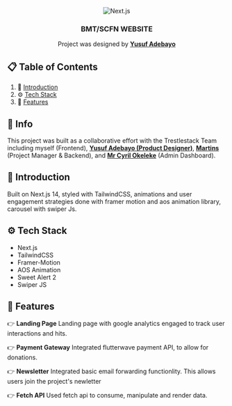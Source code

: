 <div align="center">

  <div>
    <img src="https://img.shields.io/badge/-Next_JS_14-black?style=for-the-badge&logoColor=white&logo=nextdotjs&color=000000" alt="Next.js" />
  </div>

  <h3 align="center">BMT/SCFN WEBSITE</h3>

   <div align="center">
     Project was designed by <a href="https://www.linkedin.com/in/adebayoui/" target="_blank"><b>Yusuf Adebayo</b></a>
    </div>
</div>

## 📋 <a name="table">Table of Contents</a>

1. 🤖 [Introduction](#introduction)
2. ⚙️ [Tech Stack](#tech-stack)
3. 🔋 [Features](#features)

## 🚨 Info

This project was built as a collaborative effort with the Trestlestack Team including myself (Frontend), <a href="https://www.linkedin.com/in/adebayoui/" target="_blank"><b>Yusuf Adebayo (Product Designer)</b></a>, <a href="https://www.linkedin.com/in/martins-okwesi-3578091bb/" target="_blank"><b>Martins</b></a> (Project Manager & Backend), and <a href="https://www.linkedin.com/in/cyril-okeleke-38b6511b1/" target="_blank"><b>Mr Cyril Okeleke</b></a> (Admin Dashboard).

## <a name="introduction">🤖 Introduction</a>

Built on Next.js 14, styled with TailwindCSS, animations and user engagement strategies done with framer motion and aos animation library, carousel with swiper Js.

## <a name="tech-stack">⚙️ Tech Stack</a>

- Next.js
- TailwindCSS
- Framer-Motion
- AOS Animation
- Sweet Alert 2
- Swiper JS

## <a name="features">🔋 Features</a>

👉 **Landing Page** Landing page with google analytics engaged to track user interactions and hits.

👉 **Payment Gateway** Integrated flutterwave payment API, to allow for donations.

👉 **Newsletter** Integrated basic email forwarding functionlity. This allows users join the project's newletter

👉 **Fetch API** Used fetch api to consume, manipulate and render data.
